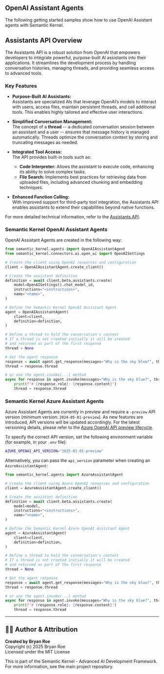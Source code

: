 ## OpenAI Assistant Agents

The following getting started samples show how to use OpenAI Assistant agents with Semantic Kernel.

## Assistants API Overview

The Assistants API is a robust solution from OpenAI that empowers developers to integrate powerful, purpose-built AI assistants into their applications. It streamlines the development process by handling conversation histories, managing threads, and providing seamless access to advanced tools.

### Key Features

- **Purpose-Built AI Assistants:**  
  Assistants are specialized AIs that leverage OpenAI’s models to interact with users, access files, maintain persistent threads, and call additional tools. This enables highly tailored and effective user interactions.

- **Simplified Conversation Management:**  
  The concept of a **thread** -- a dedicated conversation session between an assistant and a user -- ensures that message history is managed automatically. Threads optimize the conversation context by storing and truncating messages as needed.

- **Integrated Tool Access:**  
  The API provides built-in tools such as:
  - **Code Interpreter:** Allows the assistant to execute code, enhancing its ability to solve complex tasks.
  - **File Search:** Implements best practices for retrieving data from uploaded files, including advanced chunking and embedding techniques.

- **Enhanced Function Calling:**  
  With improved support for third-party tool integration, the Assistants API enables assistants to extend their capabilities beyond native functions.

For more detailed technical information, refer to the [Assistants API](https://platform.openai.com/docs/assistants/overview).

### Semantic Kernel OpenAI Assistant Agents

OpenAI Assistant Agents are created in the following way:

```python
from semantic_kernel.agents import OpenAIAssistantAgent
from semantic_kernel.connectors.ai.open_ai import OpenAISettings

# Create the client using OpenAI resources and configuration
client = OpenAIAssistantAgent.create_client()

# Create the assistant definition
definition = await client.beta.assistants.create(
    model=OpenAISettings().chat_model_id,
    instructions="<instructions>",
    name="<name>",
)

# Define the Semantic Kernel OpenAI Assistant Agent
agent = OpenAIAssistantAgent(
    client=client,
    definition=definition,
)

# Define a thread to hold the conversation's context
# If a thread is not created initially it will be created
# and returned as part of the first response
thread = None

# Get the agent response
response = await agent.get_response(messages="Why is the sky blue?", thread=thread)
thread = response.thread

# or use the agent.invoke(...) method
async for response in agent.invoke(messages="Why is the sky blue?", thread=thread):
    print(f"# {response.role}: {response.content}")
    thread = response.thread
```

### Semantic Kernel Azure Assistant Agents

Azure Assistant Agents are currently in preview and require a `-preview` API version (minimum version: `2024-05-01-preview`). As new features are introduced, API versions will be updated accordingly. For the latest versioning details, please refer to the [Azure OpenAI API preview lifecycle](https://learn.microsoft.com/azure/ai-services/openai/api-version-deprecation).

To specify the correct API version, set the following environment variable (for example, in your `.env` file):

```bash
AZURE_OPENAI_API_VERSION="2025-01-01-preview"
```

Alternatively, you can pass the `api_version` parameter when creating an `AzureAssistantAgent`:

```python
from semantic_kernel.agents import AzureAssistantAgent

# Create the client using Azure OpenAI resources and configuration
client = AzureAssistantAgent.create_client()

# Create the assistant definition
definition = await client.beta.assistants.create(
    model=model,
    instructions="<instructions>",
    name="<name>",
)

# Define the Semantic Kernel Azure OpenAI Assistant Agent
agent = AzureAssistantAgent(
    client=client,
    definition=definition,
)

# Define a thread to hold the conversation's context
# If a thread is not created initially it will be created
# and returned as part of the first response
thread = None

# Get the agent response
response = await agent.get_response(messages="Why is the sky blue?", thread=thread)
thread = response.thread

# or use the agent.invoke(...) method
async for response in agent.invoke(messages="Why is the sky blue?", thread=thread):
    print(f"# {response.role}: {response.content}")
    thread = response.thread
```


---

## 👨‍💻 Author & Attribution

**Created by Bryan Roe**  
Copyright (c) 2025 Bryan Roe  
Licensed under the MIT License

This is part of the Semantic Kernel - Advanced AI Development Framework.
For more information, see the main project repository.
